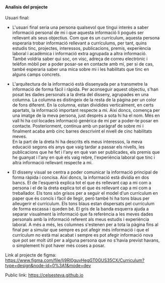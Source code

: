 #### Analisis del projecte
Usuari final:
- L'usuari final seria una persona qualsevol que tingui interès a saber informació personal de mi i que aquesta informació li pogués ser rellevant als seus objectius. Com que és un currículum, aquesta persona esperaria trobar informació rellevant a currículums, per tant, quins estudis tinc, projectes, interessos, publicacions, premis, experiència laboral i acadèmica i informació extra agrupada a altra informació. També voldria saber qui soc, on visc, adreça de correu electrònic i telèfon mòbil per a poder posar-se en contacte amb mi, per si de cas, també esperaria saber una mica sobre mi i les habilitats que tinc en alguns camps concrets.

- L'arquitectura de la informació està dissenyada per a transmetre la informació de forma fàcil i ràpida. Per aconseguir aquest objectiu, s'han posat les dades personals a la dreta del disseny, agrupades en una columna. La columna es distingeix de la resta de la pàgina per un color de fons diferent. En la columna, estan dividides verticalment, en certs apartats, la informació important respecte a mi. Així doncs, comença per una imatge de la meva persona, just després a sota hi ha el nom. Més en vall hi ha col·locades informació genèrica de mi per a poder-te posar en contacte. Posteriorment, continua amb un paràgraf de sobre mi i finalment acaba amb cinc barres descrivint el nivell de cinc habilitats meves.  
En la part de la dreta hi ha descrits els meus interessos, la meva educació segons els anys que vaig tardar a passar els nivells, les publicacions que he fet i l'any en què van ser publicades, els premis que he guanyat i l'any en què els vaig rebre, l'experiència laboral que tinc i altra informació rellevant respecte a mi.

- El disseny visual se centra a poder comunicar la informació principal de forma ràpida i concisa. Així doncs, la informació està dividia en dos bancs. El de l'esquerrà explica tot el que és rellevant cap a mi com a persona i el de la dreta explica tot el que és rellevant cap a mi com a treballador. Els tons són grisos per a seguir el model d'un currículum en paper que és concís i fàcil de llegir, però també hi ha tons blaus per alleugerir el currículum. Els tons blaus estan dispersats pel currículum de forma escassa i queden bé. El gris de la banda esquerra ajuda a separar visualment la informació que fa referència a les meves dades personals amb la informació referent als meus estudis i experiència laboral. A més a més, les columnes s'estenen per a tota la pàgina fins al final per a simular que sempre es pot afegir més informació i que el currículum no està mai acabat i sempre es pot afegir informació nova que pot ser molt útil per a alguna persona que no s'havia previst havans, o simplement hi pot haver més coses a posar.

Link al projecte de figma: 
https://www.figma.com/file/Ij9RI0guvHegGT0GUS35CX/Curriculum?type=design&node-id=0%3A1&mode=dev

Public link:
https://celsesteva.github.io
